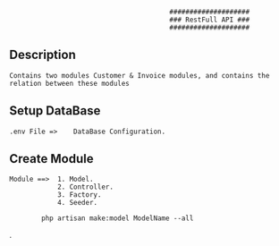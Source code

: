                                             ####################
                                            ### RestFull API ###
                                            ####################

## Description

    Contains two modules Customer & Invoice modules, and contains the relation between these modules 

## Setup DataBase

    .env File =>    DataBase Configuration.

## Create Module

    Module ==>  1. Model.
                2. Controller.
                3. Factory.
                4. Seeder.

            php artisan make:model ModelName --all

.
